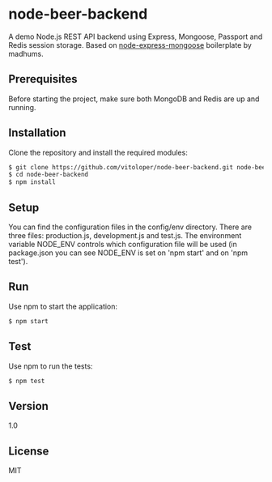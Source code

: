 # node-beer-backend

A demo Node.js REST API backend using Express, Mongoose, Passport and Redis session storage.
Based on [node-express-mongoose](https://github.com/madhums/node-express-mongoose) boilerplate by madhums.

## Prerequisites

Before starting the project, make sure both MongoDB and Redis are up and running.

## Installation

Clone the repository and install the required modules:

```sh
$ git clone https://github.com/vitoloper/node-beer-backend.git node-beer-backend
$ cd node-beer-backend
$ npm install
```
## Setup

You can find the configuration files in the config/env directory.
There are three files: production.js, development.js and test.js.
The environment variable NODE_ENV controls which configuration file will be used (in package.json you can see NODE_ENV is set on 'npm start' and on 'npm test').

## Run

Use npm to start the application:

```sh
$ npm start
```

## Test

Use npm to run the tests:

```sh
$ npm test
```

## Version

1.0

License
----

MIT

